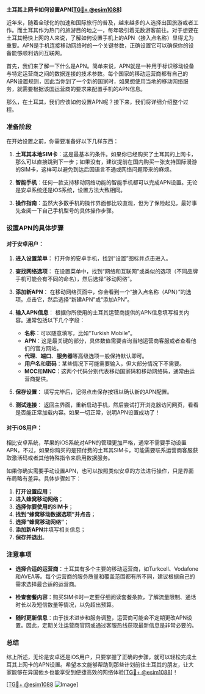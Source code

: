 **土耳其上网卡如何设置APN[[TG💪+ @esim1088](https://t.me/s/esim1088)]**

近年来，随着全球化的加速和国际旅行的普及，越来越多的人选择出国旅游或者工作。而土耳其作为热门的旅游目的地之一，每年吸引着无数游客前往。对于想要在土耳其畅快上网的人来说，了解如何设置手机上的APN（接入点名称）显得尤为重要。APN是手机连接移动网络时的一个关键参数，正确设置它可以确保你的设备能够顺利访问互联网。

首先，我们来了解一下什么是APN。简单来说，APN就是一种用于标识移动设备与特定运营商之间的数据连接的技术参数。每个国家的移动运营商都有自己的APN设置规则，因此当你到了一个新的国家时，如果想使用当地的移动网络服务，就需要根据该国运营商的要求来配置手机的APN信息。

那么，在土耳其，我们应该如何设置APN呢？接下来，我们将详细介绍整个过程。

### 准备阶段

在开始设置之前，你需要准备好以下几样东西：

1. **土耳其本地SIM卡**：这是最基本的条件。如果你已经购买了土耳其的上网卡，那么可以直接跳到下一步；如果没有，建议提前在国内购买一张支持国际漫游的SIM卡，这样可以避免到达后因语言不通或网络问题带来的麻烦。
   
2. **智能手机**：任何一款支持移动网络功能的智能手机都可以完成APN设置。无论是安卓系统还是iOS系统，设置方法大致相同。

3. **操作指南**：虽然大多数手机的操作界面都比较直观，但为了保险起见，最好事先查阅一下自己手机型号的具体操作步骤。

### 设置APN的具体步骤

#### 对于安卓用户：

1. **进入设置菜单**：
   打开你的安卓手机，找到“设置”图标并点击进入。

2. **查找网络选项**：
   在设置菜单中，找到“网络和互联网”或类似的选项（不同品牌手机可能会有不同的命名），然后选择“移动网络”。

3. **添加新APN**：
   在移动网络页面中，你会看到一个“接入点名称（APN）”的选项。点击它，然后选择“新建APN”或“添加APN”。

4. **输入APN信息**：
   根据你所使用的土耳其运营商提供的APN信息填写相关内容。通常包括以下几个字段：
   - **名称**：可以随意填写，比如“Turkish Mobile”。
   - **APN**：这是最关键的部分，具体数值需要咨询当地运营商客服或者查看他们的官方网站。
   - **代理**、**端口**、**服务器**等高级选项一般保持默认即可。
   - **用户名**和**密码**：某些情况下可能需要输入，但大部分情况下不需要。
   - **MCC**和**MNC**：这两个代码分别代表移动国家码和移动网络码，通常由运营商提供。

5. **保存设置**：
   填写完毕后，记得点击保存按钮以确认新的APN配置。

6. **测试连接**：
   返回主界面，重新启动手机，然后尝试打开浏览器访问网页，看看是否能正常加载内容。如果一切正常，说明APN设置成功了！

#### 对于iOS用户：

相比安卓系统，苹果的iOS系统对APN的管理更加严格，通常不需要手动设置APN。不过，如果你购买的是预付费的土耳其SIM卡，可能需要联系运营商客服获取激活码或者其他特殊指令来启用数据服务。

如果你确实需要手动设置APN，也可以按照类似安卓的方法进行操作，只是界面布局略有差异。具体步骤如下：

1. **打开设置应用**；
2. **进入蜂窝移动网络**；
3. **选择你要使用的SIM卡**；
4. **找到“蜂窝移动数据选项”并点击**；
5. **选择“蜂窝移动网络”**；
6. **添加新APN**并填写相关信息；
7. **保存并退出**。

### 注意事项

- **选择合适的运营商**：土耳其有多个主要的移动运营商，如Turkcell、Vodafone和AVEA等。每个运营商的服务质量和覆盖范围都有所不同，建议根据自己的需求选择最合适的运营商。
  
- **检查套餐内容**：购买SIM卡时一定要仔细阅读套餐条款，了解流量限制、通话时长以及短信数量等情况，以免超出预算。

- **随时更新信息**：由于技术进步和服务调整，运营商可能会不定期更改APN设置。因此，定期关注运营商官网或通过客服热线获取最新信息是非常必要的。

### 总结

综上所述，无论是安卓还是iOS用户，只要掌握了正确的步骤，就可以轻松完成土耳其上网卡的APN设置。希望本文能够帮助到那些计划前往土耳其的朋友，让大家能够在异国他乡也能享受到便捷高效的网络体验[[TG💪+ @esim1088](https://t.me/s/esim1088)]！

[[TG💪+ @esim1088](https://t.me/s/esim1088) ![Image](https://i.postimg.cc/4NQfJmqS/Snipaste-2025-05-13-00-14-12.png)]